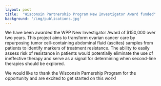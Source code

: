 ```yaml
---
layout: post
title:  "Wisconsin Partnership Program New Investigator Award funded"
background: '/img/publications.jpg'
---
```


We have been awarded the WPP New Investigator Award of $150,000 over two years. This project aims to transform ovarian cancer care by repurposing tumor cell-containing abdominal fluid (ascites) samples from patients to identify markers of treatment resistance. The ability to easily assess risk of resistance in patients would potentially eliminate the use of ineffective therapy and serve as a signal for determining when second-line therapies should be explored.

We would like to thank the Wisconsin Parnership Program for the opportunity and are excited to get started on this work!